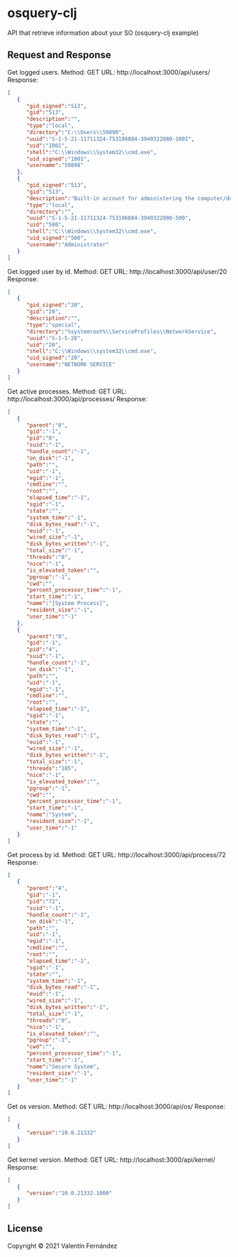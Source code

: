 # osquery-clj

API that retrieve information about your SO (osquery-clj example)

## Request and Response

Get logged users.
Method: GET
URL: http://localhost:3000/api/users/
Response:
```json
[
   {
      "gid_signed":"513",
      "gid":"513",
      "description":"",
      "type":"local",
      "directory":"C:\\Users\\59898",
      "uuid":"S-1-5-21-11711324-753106884-3940322080-1001",
      "uid":"1001",
      "shell":"C:\\Windows\\System32\\cmd.exe",
      "uid_signed":"1001",
      "username":"59898"
   },
   {
      "gid_signed":"513",
      "gid":"513",
      "description":"Built-in account for administering the computer/domain",
      "type":"local",
      "directory":"",
      "uuid":"S-1-5-21-11711324-753106884-3940322080-500",
      "uid":"500",
      "shell":"C:\\Windows\\System32\\cmd.exe",
      "uid_signed":"500",
      "username":"Administrator"
   }
]
```

Get logged user by id.
Method: GET
URL: http://localhost:3000/api/user/20
Response:
```json
[
   {
      "gid_signed":"20",
      "gid":"20",
      "description":"",
      "type":"special",
      "directory":"%systemroot%\\ServiceProfiles\\NetworkService",
      "uuid":"S-1-5-20",
      "uid":"20",
      "shell":"C:\\Windows\\system32\\cmd.exe",
      "uid_signed":"20",
      "username":"NETWORK SERVICE"
   }
]
```

Get active processes.
Method: GET
URL: http://localhost:3000/api/processes/
Response:
```json
[
   {
      "parent":"0",
      "gid":"-1",
      "pid":"0",
      "suid":"-1",
      "handle_count":"-1",
      "on_disk":"-1",
      "path":"",
      "uid":"-1",
      "egid":"-1",
      "cmdline":"",
      "root":"",
      "elapsed_time":"-1",
      "sgid":"-1",
      "state":"",
      "system_time":"-1",
      "disk_bytes_read":"-1",
      "euid":"-1",
      "wired_size":"-1",
      "disk_bytes_written":"-1",
      "total_size":"-1",
      "threads":"8",
      "nice":"-1",
      "is_elevated_token":"",
      "pgroup":"-1",
      "cwd":"",
      "percent_processor_time":"-1",
      "start_time":"-1",
      "name":"[System Process]",
      "resident_size":"-1",
      "user_time":"-1"
   },
   {
      "parent":"0",
      "gid":"-1",
      "pid":"4",
      "suid":"-1",
      "handle_count":"-1",
      "on_disk":"-1",
      "path":"",
      "uid":"-1",
      "egid":"-1",
      "cmdline":"",
      "root":"",
      "elapsed_time":"-1",
      "sgid":"-1",
      "state":"",
      "system_time":"-1",
      "disk_bytes_read":"-1",
      "euid":"-1",
      "wired_size":"-1",
      "disk_bytes_written":"-1",
      "total_size":"-1",
      "threads":"185",
      "nice":"-1",
      "is_elevated_token":"",
      "pgroup":"-1",
      "cwd":"",
      "percent_processor_time":"-1",
      "start_time":"-1",
      "name":"System",
      "resident_size":"-1",
      "user_time":"-1"
   }
]
```

Get process by id.
Method: GET
URL: http://localhost:3000/api/process/72
Response:
```json
[
   {
      "parent":"4",
      "gid":"-1",
      "pid":"72",
      "suid":"-1",
      "handle_count":"-1",
      "on_disk":"-1",
      "path":"",
      "uid":"-1",
      "egid":"-1",
      "cmdline":"",
      "root":"",
      "elapsed_time":"-1",
      "sgid":"-1",
      "state":"",
      "system_time":"-1",
      "disk_bytes_read":"-1",
      "euid":"-1",
      "wired_size":"-1",
      "disk_bytes_written":"-1",
      "total_size":"-1",
      "threads":"0",
      "nice":"-1",
      "is_elevated_token":"",
      "pgroup":"-1",
      "cwd":"",
      "percent_processor_time":"-1",
      "start_time":"-1",
      "name":"Secure System",
      "resident_size":"-1",
      "user_time":"-1"
   }
]
```
Get os version.
Method: GET
URL: http://localhost:3000/api/os/
Response:
```json
[
   {
      "version":"10.0.21332"
   }
]
```
Get kernel version.
Method: GET
URL: http://localhost:3000/api/kernel/
Response:
```json
[
   {
      "version":"10.0.21332.1000"
   }
]
```



## License

Copyright © 2021 Valentín Fernández